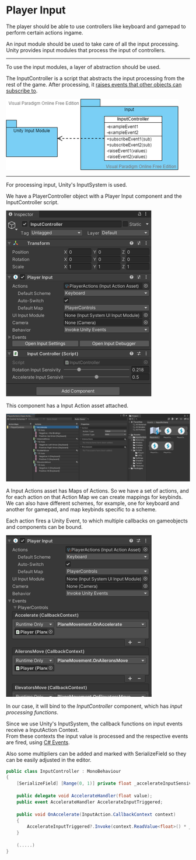 # Player Input

The player should be able to use controllers like keyboard and gamepad to perform certain actions ingame.

An input module should be used to take care of all the input processing.
Unity provides input modules that process the input of controllers.

---

To use the input modules, a layer of abstraction should be used.

The InputController is a script that abstracts the input processing from the rest of the game. After processing, it [raises events that other objects can subscribe to][1].

![class diagram](PlayerInputImages/input_class_diagram.png)

---


For processing input, Unity's InputSystem is used.

We have a PlayerController object with a Player Input component and the InputController script.

![input system component](PlayerInputImages/input_controller_object.png)

This component has a Input Action asset attached.

![input actions](PlayerInputImages/input_action_movement.png)

A Input Actions asset has Maps of Actions. So we have a set of actions, and for each action on that Action Map we can
create mappings for keybinds. We can also have different schemes, for example, one for keyboard and another for gamepad,
and map keybinds specific to a scheme.

Each action fires a Unity Event, to which multiple callbacks on gameobjects and components can be bound.

![callbacks binding](PlayerInputImages/player_controller_input_bind.png)

In our case, it will bind to the *InputController* component, which has *input processing functions*.

Since we use Unity's InputSystem, the callback functions on input events receive a InputAction Context. <br>
From these contexts the input value is processed and the respective events are fired, using [C# Events][2].

Also some multipliers can be added and marked with SerializeField so they can be easily adjusted in the editor.

```csharp
public class InputController : MonoBehaviour
{
    [SerializeField] [Range(0, 1)] private float _accelerateInputSensivity;
    
    public delegate void AccelerateHandler(float value);
    public event AccelerateHandler AccelerateInputTriggered;

    public void OnAccelerate(InputAction.CallbackContext context)
    {
        AccelerateInputTriggered?.Invoke(context.ReadValue<float>() * _accelerateInputSensivity);
    }

    (.....)
}
```



[1]: https://refactoring.guru/design-patterns/observer
[2]: https://docs.microsoft.com/en-us/dotnet/standard/events/